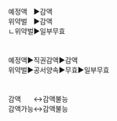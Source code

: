 <link rel="stylesheet" href="../_res/darkmode.css">


예정액ㅤ▶<span class="r">감액</span>  
위약벌ㅤ▶<span class="t">감액</span>  
ㄴ위약벌▶<span class="r">일부무효</span>  

#
예정액▶직권감액▶감액  
위약벌▶공서양속▶무효▶일부무효  

#
감액ㅤㅤ↔감액불능  
감액가능↔감액불능  





